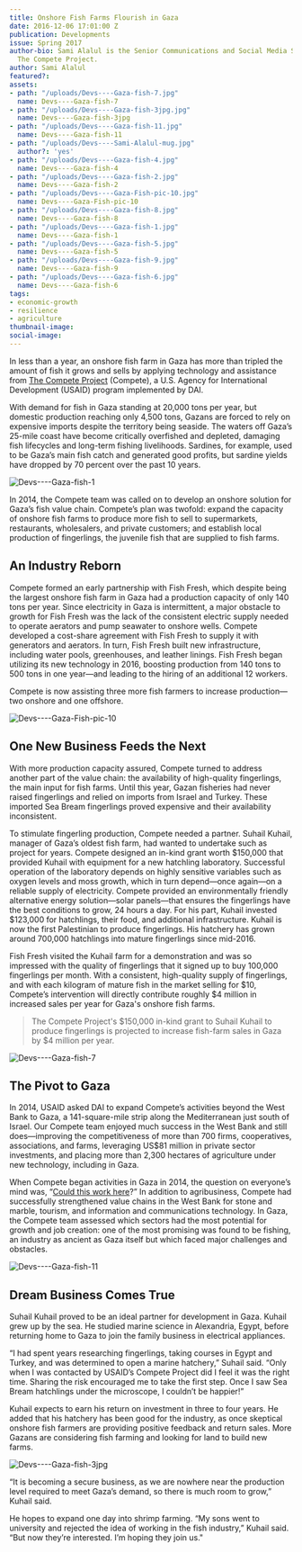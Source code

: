 ```yaml
---
title: Onshore Fish Farms Flourish in Gaza
date: 2016-12-06 17:01:00 Z
publication: Developments
issue: Spring 2017
author-bio: Sami Alalul is the Senior Communications and Social Media Specialist for
  The Compete Project.
author: Sami Alalul
featured?: 
assets:
- path: "/uploads/Devs----Gaza-fish-7.jpg"
  name: Devs----Gaza-fish-7
- path: "/uploads/Devs----Gaza-fish-3jpg.jpg"
  name: Devs----Gaza-fish-3jpg
- path: "/uploads/Devs----Gaza-fish-11.jpg"
  name: Devs----Gaza-fish-11
- path: "/uploads/Devs----Sami-Alalul-mug.jpg"
  author?: 'yes'
- path: "/uploads/Devs----Gaza-fish-4.jpg"
  name: Devs----Gaza-fish-4
- path: "/uploads/Devs----Gaza-fish-2.jpg"
  name: Devs----Gaza-fish-2
- path: "/uploads/Devs----Gaza-Fish-pic-10.jpg"
  name: Devs----Gaza-Fish-pic-10
- path: "/uploads/Devs----Gaza-fish-8.jpg"
  name: Devs----Gaza-fish-8
- path: "/uploads/Devs----Gaza-fish-1.jpg"
  name: Devs----Gaza-fish-1
- path: "/uploads/Devs----Gaza-fish-5.jpg"
  name: Devs----Gaza-fish-5
- path: "/uploads/Devs----Gaza-fish-9.jpg"
  name: Devs----Gaza-fish-9
- path: "/uploads/Devs----Gaza-fish-6.jpg"
  name: Devs----Gaza-fish-6
tags:
- economic-growth
- resilience
- agriculture
thumbnail-image:
social-image:
---
```


In less than a year, an onshore fish farm in Gaza has more than tripled the amount of fish it grows and sells by applying technology and assistance from [The Compete Project](http://dai.com/our-work/projects/palestine%E2%80%94-compete-project) (Compete), a U.S. Agency for International Development (USAID) program implemented by DAI. 




With demand for fish in Gaza standing at 20,000 tons per year, but domestic production reaching only 4,500 tons, Gazans are forced to rely on expensive imports despite the territory being seaside. The waters off Gaza’s 25-mile coast have become critically overfished and depleted, damaging fish lifecycles and long-term fishing livelihoods. Sardines, for example, used to be Gaza’s main fish catch and generated good profits, but sardine yields have dropped by 70 percent over the past 10 years.

![Devs----Gaza-fish-1](/uploads/Devs----Gaza-fish-1.jpg "Khaled Sarhan, owner of the Fish Fresh farm.") 

In 2014, the Compete team was called on to develop an onshore solution for Gaza’s fish value chain. Compete’s plan was twofold: expand the capacity of onshore fish farms to produce more fish to sell to supermarkets, restaurants, wholesalers, and private customers; and establish local production of fingerlings, the juvenile fish that are supplied to fish farms.

## An Industry Reborn

Compete formed an early partnership with Fish Fresh, which despite being the largest onshore fish farm in Gaza had a production capacity of only 140 tons per year. Since electricity in Gaza is intermittent, a major obstacle to growth for Fish Fresh was the lack of the consistent electric supply needed to operate aerators and pump seawater to onshore wells. Compete developed a cost-share agreement with Fish Fresh to supply it with generators and aerators. In turn, Fish Fresh built new infrastructure, including water pools, greenhouses, and leather linings. Fish Fresh began utilizing its new technology in 2016, boosting production from 140 tons to 500 tons in one year—and leading to the hiring of an additional 12 workers.

Compete is now assisting three more fish farmers to increase production—two onshore and one offshore. 

![Devs----Gaza-Fish-pic-10](/uploads/Devs----Gaza-Fish-pic-10.jpg "Hatchlings under the microscope.") 

## One New Business Feeds the Next

With more production capacity assured, Compete turned to address another part of the value chain: the availability of high-quality fingerlings, the main input for fish farms. Until this year, Gazan fisheries had never raised fingerlings and relied on imports from Israel and Turkey. These imported Sea Bream fingerlings proved expensive and their availability inconsistent.

To stimulate fingerling production, Compete needed a partner. Suhail Kuhail, manager of Gaza’s oldest fish farm, had wanted to undertake such as project for years. Compete designed an in-kind grant worth $150,000 that provided Kuhail with equipment for a new hatchling laboratory. Successful operation of the laboratory depends on highly sensitive variables such as oxygen levels and moss growth, which in turn depend—once again—on a reliable supply of electricity. Compete provided an environmentally friendly alternative energy solution—solar panels—that ensures the fingerlings have the best conditions to grow, 24 hours a day. For his part, Kuhail invested $123,000 for hatchlings, their food, and additional infrastructure. Kuhail is now the first Palestinian to produce fingerlings. His hatchery has grown around 700,000 hatchlings into mature fingerlings since mid-2016.

Fish Fresh visited the Kuhail farm for a demonstration and was so impressed with the quality of fingerlings that it signed up to buy 100,000 fingerlings per month. With a consistent, high-quality supply of fingerlings, and with each kilogram of mature fish in the market selling for $10, Compete’s intervention will directly contribute roughly $4 million in increased sales per year for Gaza's onshore fish farms.

>The Compete Project's $150,000 in-kind grant to Suhail Kuhail to produce fingerlings is projected to increase fish-farm sales in Gaza by $4 million per year.

![Devs----Gaza-fish-7](/uploads/Devs----Gaza-fish-7.jpg "Sofyan Kuhair, left, owner of the Kuhail fish farm managed by his brother, Suhair, with Samih Ramlawi examining microscopic hatchlings.") 

## The Pivot to Gaza

In 2014, USAID asked DAI to expand Compete’s activities beyond the West Bank to Gaza, a 141-square-mile strip along the Mediterranean just south of Israel. Our Compete team enjoyed much success in the West Bank and still does—improving the competitiveness of more than 700 firms, cooperatives, associations, and farms, leveraging US$81 million in private sector investments, and placing more than 2,300 hectares of agriculture under new technology, including in Gaza.

When Compete began activities in Gaza in 2014, the question on everyone’s mind was, “[Could this work here](http://dai.com/news-publications/news/video-longtime-dai-employee-offers-perspective-development-gaza)?” In addition to agribusiness, Compete had successfully strengthened value chains in the West Bank for stone and marble, tourism, and information and communications technology. In Gaza, the Compete team assessed which sectors had the most potential for growth and job creation: one of the most promising was found to be fishing, an industry as ancient as Gaza itself but which faced major challenges and obstacles.

![Devs----Gaza-fish-11](/uploads/Devs----Gaza-fish-11.jpg "Fingerlings at the Kuhail fish farm.") 

## Dream Business Comes True

Suhail Kuhail proved to be an ideal partner for development in Gaza. Kuhail grew up by the sea. He studied marine science in Alexandria, Egypt, before returning home to Gaza to join the family business in electrical appliances.

“I had spent years researching fingerlings, taking courses in Egypt and Turkey, and was determined to open a marine hatchery,” Suhail said. “Only when I was contacted by USAID’s Compete Project did I feel it was the right time. Sharing the risk encouraged me to take the first step. Once I saw Sea Bream hatchlings under the microscope, I couldn’t be happier!” 

Kuhail expects to earn his return on investment in three to four years. He added that his hatchery has been good for the industry, as once skeptical onshore fish farmers are providing positive feedback and return sales. More Gazans are considering fish farming and looking for land to build new farms.

![Devs----Gaza-fish-3jpg](/uploads/Devs----Gaza-fish-3jpg.jpg "Nidal Faris, chef at the Fish Fresh restaurant.") 

“It is becoming a secure business, as we are nowhere near the production level required to meet Gaza’s demand, so there is much room to grow,” Kuhail said. 

He hopes to expand one day into shrimp farming. “My sons went to university and rejected the idea of working in the fish industry,” Kuhail said. “But now they’re interested. I’m hoping they join us."
